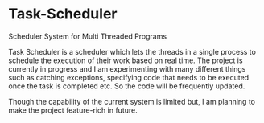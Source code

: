 # Task-Scheduler
Scheduler System for Multi Threaded Programs

Task Scheduler is a scheduler which lets the threads in a single process to schedule the execution of their work based on real time. The project is currently in progress and I am experimenting with many different things such as catching exceptions, specifying code that needs to be executed once the task is completed etc. So the code will be frequently updated.

Though the capability of the current system is limited but, I am planning to make the project feature-rich in future.
